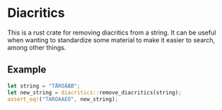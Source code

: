 # Diacritics
This is a rust crate for removing diacritics from a string. It can be useful when wanting to standardize some material to make it easier to search, among other things. 

## Example

```rust
let string = "TÅRÖÄÆØ";
let new_string = diacritics::remove_diacritics(string);
assert_eq!("TAROAAEO", new_string);
```
